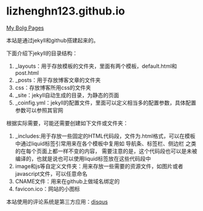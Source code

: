 # lizhenghn123.github.io
[My Bolg Pages](http://cpper.info)


本站是通过jekyll和github搭建起来的。

下面介绍下jekyll的目录结构：

1. _layouts：用于存放模板的文件夹，里面有两个模板，default.html和post.html
2. _posts：用于存放博客文章的文件夹
3. css：存放博客所用css的文件夹
4. _site：jekyll自动生成的目录，为静态的页面
5. _coinfig.yml：jekyll的配置文件，里面可以定义相当多的配置参数，具体配置参数可以参照其官网

根据实际需要，可能还需要创建如下文件或文件夹：

1. _includes:用于存放一些固定的HTML代码段，文件为.html格式，可以在模板中通过liquid标签引常用来在各个模板中复用如 导航条、标签栏、侧边栏 之类的在每个页面上都一样不变的内容，
需要注意的是，这个代码段也可以是未被编译的，也就是说也可以使用liquid标签放在这些代码段中
2. image和js等自定义文件夹：用来存放一些需要的资源文件，如图片或者javascript文件，可以任意命名
3. CNAME文件：用来在github上做域名绑定的
4. favicon.ico：网站的小图标


本站使用的评论系统是第三方应用：[disqus](http://disqus.com)
